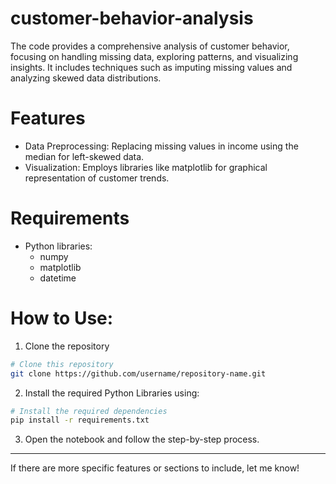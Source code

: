 # customer-behavior-analysis
The code provides a comprehensive analysis of customer behavior, focusing on handling missing data, exploring patterns, and visualizing insights. It includes techniques such as imputing missing values and analyzing skewed data distributions.

# Features
- Data Preprocessing:
Replacing missing values in income using the median for left-skewed data.
- Visualization:
Employs libraries like matplotlib for graphical representation of customer trends.

# Requirements
- Python libraries:
  - numpy
  - matplotlib
  - datetime
 
# How to Use:
1. Clone the repository
   
```bash
# Clone this repository
git clone https://github.com/username/repository-name.git
```

2. Install the required Python Libraries using:
```bash
# Install the required dependencies
pip install -r requirements.txt
```
3. Open the notebook and follow the step-by-step process.

---
If there are more specific features or sections to include, let me know! 
